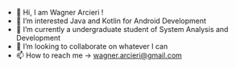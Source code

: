 - 👋 Hi, I am Wagner Arcieri !
- 👀 I’m interested Java and Kotlin for Android Development
- 🌱 I’m currently a undergraduate student of System Analysis and Development
- 💞️ I’m looking to collaborate on whatever I can
- 📫 How to reach me -> wagner.arcieri@gmail.com

<!---
WagnerArcieri/WagnerArcieri is a ✨ special ✨ repository because its `README.md` (this file) appears on your GitHub profile.
You can click the Preview link to take a look at your changes.
--->
